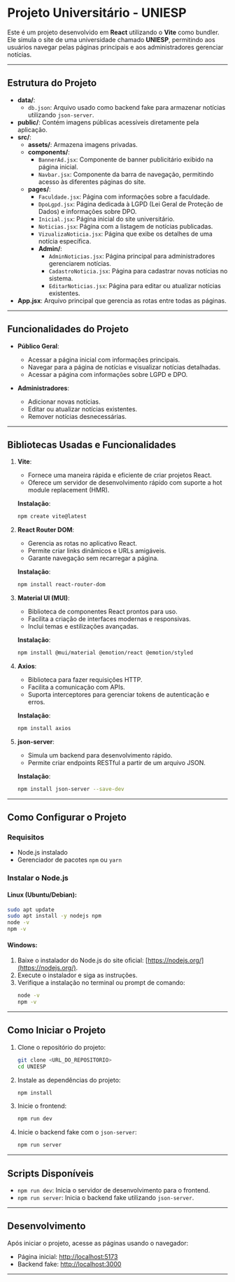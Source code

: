 
# Projeto Universitário - UNIESP

Este é um projeto desenvolvido em **React** utilizando o **Vite** como bundler. Ele simula o site de uma universidade chamado **UNIESP**, permitindo aos usuários navegar pelas páginas principais e aos administradores gerenciar notícias.

---

## Estrutura do Projeto

- **data/**:
  - `db.json`: Arquivo usado como backend fake para armazenar notícias utilizando `json-server`.
- **public/**: Contém imagens públicas acessíveis diretamente pela aplicação.
- **src/**:
  - **assets/**: Armazena imagens privadas.
  - **components/**:
    - `BannerAd.jsx`: Componente de banner publicitário exibido na página inicial.
    - `Navbar.jsx`: Componente da barra de navegação, permitindo acesso às diferentes páginas do site.
  - **pages/**:
    - `Faculdade.jsx`: Página com informações sobre a faculdade.
    - `DpoLgpd.jsx`: Página dedicada à LGPD (Lei Geral de Proteção de Dados) e informações sobre DPO.
    - `Inicial.jsx`: Página inicial do site universitário.
    - `Noticias.jsx`: Página com a listagem de notícias publicadas.
    - `VizualizaNoticia.jsx`: Página que exibe os detalhes de uma notícia específica.
    - **Admin/**:
       - `AdminNoticias.jsx`: Página principal para administradores gerenciarem notícias.
      - `CadastroNoticia.jsx`: Página para cadastrar novas notícias no sistema.
      - `EditarNoticias.jsx`: Página para editar ou atualizar notícias existentes.
- **App.jsx**: Arquivo principal que gerencia as rotas entre todas as páginas.

---

## Funcionalidades do Projeto

- **Público Geral**:
  - Acessar a página inicial com informações principais.
  - Navegar para a página de notícias e visualizar notícias detalhadas.
  - Acessar a página com informações sobre LGPD e DPO.

- **Administradores**:
  - Adicionar novas notícias.
  - Editar ou atualizar notícias existentes.
  - Remover notícias desnecessárias.

---

## Bibliotecas Usadas e Funcionalidades

1. **Vite**:
   - Fornece uma maneira rápida e eficiente de criar projetos React.
   - Oferece um servidor de desenvolvimento rápido com suporte a hot module replacement (HMR).

   **Instalação**:
   ```bash
   npm create vite@latest
   ```

2. **React Router DOM**:
   - Gerencia as rotas no aplicativo React.
   - Permite criar links dinâmicos e URLs amigáveis.
   - Garante navegação sem recarregar a página.

   **Instalação**:
   ```bash
   npm install react-router-dom
   ```

3. **Material UI (MUI)**:
   - Biblioteca de componentes React prontos para uso.
   - Facilita a criação de interfaces modernas e responsivas.
   - Inclui temas e estilizações avançadas.

   **Instalação**:
   ```bash
   npm install @mui/material @emotion/react @emotion/styled
   ```

4. **Axios**:
   - Biblioteca para fazer requisições HTTP.
   - Facilita a comunicação com APIs.
   - Suporta interceptores para gerenciar tokens de autenticação e erros.

   **Instalação**:
   ```bash
   npm install axios
   ```

5. **json-server**:
   - Simula um backend para desenvolvimento rápido.
   - Permite criar endpoints RESTful a partir de um arquivo JSON.

   **Instalação**:
   ```bash
   npm install json-server --save-dev
   ```

---

## Como Configurar o Projeto

### Requisitos
- Node.js instalado
- Gerenciador de pacotes `npm` ou `yarn`

### Instalar o Node.js

#### Linux (Ubuntu/Debian):
```bash
sudo apt update
sudo apt install -y nodejs npm
node -v
npm -v
```

#### Windows:
1. Baixe o instalador do Node.js do site oficial: [https://nodejs.org/](https://nodejs.org/).
2. Execute o instalador e siga as instruções.
3. Verifique a instalação no terminal ou prompt de comando:
   ```bash
   node -v
   npm -v
   ```

---

## Como Iniciar o Projeto

1. Clone o repositório do projeto:
   ```bash
   git clone <URL_DO_REPOSITORIO>
   cd UNIESP
   ```

2. Instale as dependências do projeto:
   ```bash
   npm install
   ```

3. Inicie o frontend:
   ```bash
   npm run dev
   ```

4. Inicie o backend fake com o `json-server`:
   ```bash
   npm run server
   ```

---

## Scripts Disponíveis

- `npm run dev`: Inicia o servidor de desenvolvimento para o frontend.
- `npm run server`: Inicia o backend fake utilizando `json-server`.

---

## Desenvolvimento

Após iniciar o projeto, acesse as páginas usando o navegador:

- Página inicial: [http://localhost:5173](http://localhost:5173)
- Backend fake: [http://localhost:3000](http://localhost:3000)

---
